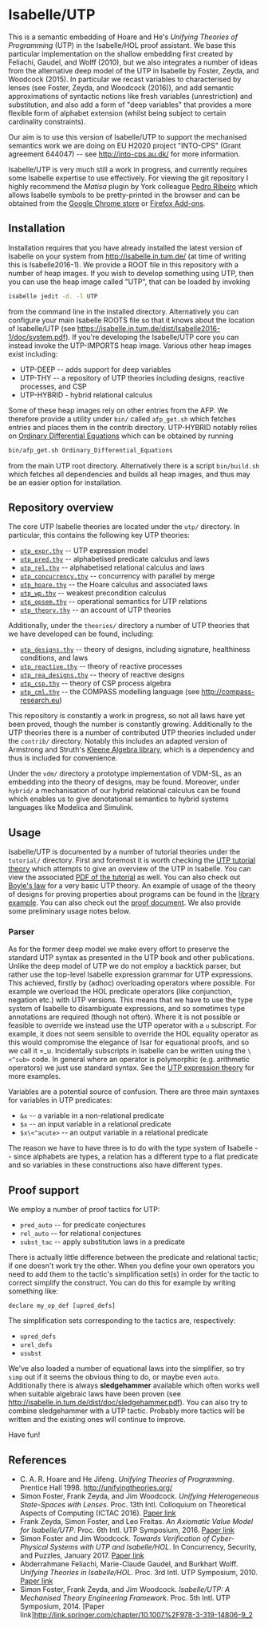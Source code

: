 Isabelle/UTP
============

This is a semantic embedding of Hoare and He's _Unifying Theories of Programming_ (UTP) in the Isabelle/HOL proof
assistant. We base this particular implementation on the shallow embedding first created by Feliachi, Gaudel, and Wolff
(2010), but we also integrates a number of ideas from the alternative deep model of the UTP in Isabelle by Foster,
Zeyda, and Woodcock (2015).  In particular we recast variables to characterised by lenses (see Foster, Zeyda, and
Woodcock (2016)), and add semantic approximations of syntactic notions like fresh variables (unrestriction) and
substitution, and also add a form of "deep variables" that provides a more flexible form of alphabet extension (whilst
being subject to certain cardinality constraints).

Our aim is to use this version of Isabelle/UTP to support the mechanised semantics work we
are doing on EU H2020 project "INTO-CPS" (Grant agreement 644047) -- see <http://into-cps.au.dk/>
for more information.

Isabelle/UTP is very much still a work in progress, and currently requires some Isabelle expertise to use
effectively. For viewing the git repository I highly recommend the _Matisa_ plugin by York colleague [Pedro Ribeiro](https://www-users.cs.york.ac.uk/~pfr/) which
allows Isabelle symbols to be pretty-printed in the browser and can be obtained from the [Google Chrome
store](https://chrome.google.com/webstore/detail/matisa/jkpdfeicbjekckenhpippdllibmbcinf?hl=en-GB) or [Firefox
Add-ons](https://addons.mozilla.org/en-US/firefox/addon/matisa/).

Installation
------------

Installation requires that you have already installed the latest version of Isabelle on your
system from <http://isabelle.in.tum.de/> (at time of writing this is Isabelle2016-1). We provide
a ROOT file in this repository with a number of heap images. If you wish to develop something
using UTP, then you can use the heap image called "UTP", that can be loaded by invoking

```bash
isabelle jedit -d. -l UTP
```

from the command line in the installed directory. Alternatively you can configure your main Isabelle
ROOTS file so that it knows about the location of Isabelle/UTP 
(see <https://isabelle.in.tum.de/dist/Isabelle2016-1/doc/system.pdf>). If you're developing the
Isabelle/UTP core you can instead invoke the UTP-IMPORTS heap image. Various other heap images
exist including:

* UTP-DEEP -- adds support for deep variables
* UTP-THY -- a repository of UTP theories including designs, reactive processes, and CSP
* UTP-HYBRID - hybrid relational calculus

Some of these heap images rely on other entries from the AFP. We therefore provide a utility under ``bin/``
called ``afp_get.sh`` which fetches entries and places them in the contrib directory. UTP-HYBRID notably
relies on [Ordinary Differential Equations](https://www.isa-afp.org/entries/Ordinary_Differential_Equations.shtml)
which can be obtained by running

```bash
bin/afp_get.sh Ordinary_Differential_Equations
```

from the main UTP root directory. Alternatively there is a script ``bin/build.sh`` which fetches all dependencies
and builds all heap images, and thus may be an easier option for installation.

Repository overview
-------------------

The core UTP Isabelle theories are located under the ``utp/`` directory. In particular, this contains 
the following key UTP theories:

* [``utp_expr.thy``](utp/utp_expr.thy) -- UTP expression model
* [``utp_pred.thy``](utp/utp_pred.thy) -- alphabetised predicate calculus and laws
* [``utp_rel.thy``](utp/utp_rel.thy) -- alphabetised relational calculus and laws
* [``utp_concurrency.thy``](utp/utp_concurrency.thy) -- concurrency with parallel by merge
* [``utp_hoare.thy``](utp/utp_hoare.thy) -- the Hoare calculus and associated laws
* [``utp_wp.thy``](utp/utp_wp.thy) -- weakest precondition calculus
* [``utp_opsem.thy``](utp/utp_rel_opsem.thy) -- operational semantics for UTP relations
* [``utp_theory.thy``](utp/utp_theory.thy) -- an account of UTP theories

Additionally, under the ``theories/`` directory a number of UTP theories that we have developed can be found,
including:

* [``utp_designs.thy``](theories/utp_designs.thy) -- theory of designs, including signature, healthiness conditions, and laws
* [``utp_reactive.thy``](theories/utp_reactive.thy) -- theory of reactive processes
* [``utp_rea_designs.thy``](theories/utp_rea_designs.thy) -- theory of reactive designs
* [``utp_csp.thy``](theories/utp_csp.thy) -- theory of CSP process algebra
* [``utp_cml.thy``](theories/utp_cml.thy) -- the COMPASS modelling language (see <http://compass-research.eu>)

This repository is constantly a work in progress, so not all laws have yet been proved, though the number
is constantly growing. Additionally to the UTP theories there is a number of contributed UTP theories included
under the ``contrib/`` directory. Notably this includes an adapted version of Armstrong and Struth's 
[Kleene Algebra library](https://www.isa-afp.org/entries/Kleene_Algebra.shtml), which is a dependency and
thus is included for convenience.

Under the ``vdm/`` directory a prototype implementation of VDM-SL, as an embedding into the theory of designs, may
be found. Moreover, under ``hybrid/`` a mechanisation of our hybrid relational calculus can be found which enables
us to give denotational semantics to hybrid systems languages like Modelica and Simulink.

Usage
-----

Isabelle/UTP is documented by a number of tutorial theories under the ``tutorial/`` directory. First and
foremost it is worth checking the [UTP tutorial theory](tutorial/utp_tutorial.thy) which attempts to give
an overview of the UTP in Isabelle. You can view the associated [PDF of the tutorial](tutorial/utp_tutorial.pdf) 
as well. You can also check out [Boyle's law](tutorial/utp_boyle.thy) for a very 
basic UTP theory. An example of usage of the theory of designs for proving properties about programs can
be found in the [library example](tutorial/utp_library.thy). You can also check out the 
[proof document](utp/utp.pdf). We also provide some preliminary usage notes below.

### Parser

As for the former deep model we make every effort to preserve the standard UTP syntax as presented in
the UTP book and other publications. Unlike the deep model of UTP we do not employ a backtick parser, 
but rather use the top-level Isabelle expression grammar for UTP expressions. This achieved, firstly 
by (adhoc) overloading operators where possible. For example we overload the HOL predicate operators 
(like conjunction, negation etc.) with UTP versions. This means that we have to use the type system 
of Isabelle to disambiguate expressions, and so sometimes type annotations are required (though not 
often). Where it is not possible or feasible to override we instead use the UTP operator with a 
``u`` subscript. For example, it does not seem sensible to override the HOL equality operator as this
would compromise the elegance of Isar for equational proofs, and so we call it =_u. Incidentally
subscripts in Isabelle can be written using the ```\<^sub>``` code. In general where an operator is 
polymorphic (e.g. arithmetic operators) we just use standard syntax. See
the [UTP expression theory](utp/utp_expr.thy) for more examples.

Variables are a potential source of confusion. There are three main syntaxes for variables in
UTP predicates:

* ``&x`` -- a variable in a non-relational predicate
* ``$x`` -- an input variable in a relational predicate
* ``$x\<^acute>`` -- an output variable in a relational predicate

The reason we have to have three is to do with the type system of Isabelle -- since alphabets
are types, a relation has a different type to a flat predicate and so variables in these constructions
also have different types.

## Proof support

We employ a number of proof tactics for UTP:

* ``pred_auto`` -- for predicate conjectures
* ``rel_auto`` -- for relational conjectures
* ``subst_tac`` -- apply substitution laws in a predicate

There is actually little difference between the predicate and relational tactic; if one doesn't
work try the other. When you define your own operators you need to add them to the tactic's
simplification set(s) in order for the tactic to correct simplify the construct. You can do this
for example by writing something like:

```isabelle
declare my_op_def [upred_defs]
```

The simplification sets corresponding to the tactics are, respectively:

* ``upred_defs``
* ``urel_defs``
* ``usubst``

We've also loaded a number of equational laws into the simplifier, so try ``simp`` out if it seems
the obvious thing to do, or maybe even ``auto``. Additionally there is always **sledgehammer** available which often works
well when suitable algebraic laws have been proven (see <http://isabelle.in.tum.de/dist/doc/sledgehammer.pdf>). 
You can also try to combine sledgehammer with a UTP tactic. Probably more tactics will be written
and the existing ones will continue to improve.

Have fun!

References
----------

* C. A. R. Hoare and He Jifeng. _Unifying Theories of Programming_. Prentice Hall 1998. <http://unifyingtheories.org/>
* Simon Foster, Frank Zeyda, and Jim Woodcock. _Unifying Heterogeneous State-Spaces with Lenses_. Proc. 13th Intl. Colloquium on Theoretical Aspects of Computing (ICTAC 2016). [Paper link](https://pure.york.ac.uk/portal/en/publications/unifying-heterogeneous-statespaces-with-lenses(f3673ce3-7643-4b1f-aff3-bc7773d93a65).html)
* Frank Zeyda, Simon Foster, and Leo Freitas. _An Axiomatic Value Model for Isabelle/UTP_. Proc. 6th Intl. UTP Symposium, 2016. [Paper link](https://pure.york.ac.uk/portal/en/publications/an-axiomatic-value-model-for-isabelleutp(36eb03fd-bcce-48fa-b1e0-2c3d4ecb71b1).html)
* Simon Foster and Jim Woodcock. _Towards Verification of Cyber-Physical Systems with UTP and Isabelle/HOL_. In Concurrency, Security, and Puzzles, January 2017. [Paper link](https://pure.york.ac.uk/portal/en/publications/towards-verification-of-cyberphysical-systems-with-utp-and-isabellehol(ead04827-1fe8-404a-9da0-e3e4b250cdba).html)
* Abderrahmane Feliachi, Marie-Claude Gaudel, and Burkhart Wolff. _Unifying Theories in Isabelle/HOL_. Proc. 3rd Intl. UTP Symposium, 2010. [Paper link](https://www.lri.fr/~wolff/papers/conf/2010-utp-unifying-theories.pdf)
* Simon Foster, Frank Zeyda, and Jim Woodcock. _Isabelle/UTP: A Mechanised Theory Engineering Framework_. Proc. 5th Intl. UTP Symposium, 2014. [Paper link]<http://link.springer.com/chapter/10.1007%2F978-3-319-14806-9_2>
